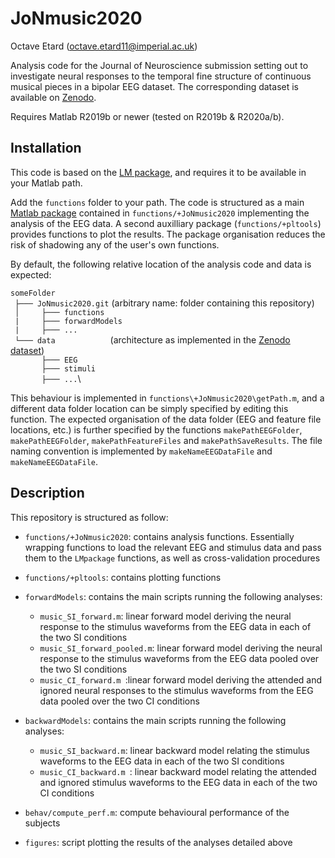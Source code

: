 # JoNmusic2020
Octave Etard (octave.etard11@imperial.ac.uk)

Analysis code for the Journal of Neuroscience submission setting out to investigate neural responses to the temporal fine structure of continuous musical pieces in a bipolar EEG dataset. The corresponding dataset is available on [Zenodo](https://zenodo.org/).

Requires Matlab R2019b or newer (tested on R2019b & R2020a/b).

## Installation
This code is based on the [LM package](https://github.com/octaveEtard/LMpackage), and requires it to be available in your Matlab path.

Add the `functions` folder to your path. The code is structured as a main [Matlab package](https://uk.mathworks.com/help/matlab/matlab_oop/scoping-classes-with-packages.html) contained in `functions/+JoNmusic2020` implementing the analysis of the EEG data. A second auxilliary package (`functions/+pltools`) provides functions to plot the results. The package organisation reduces the risk of shadowing any of the user's own functions.

By default, the following relative location of the analysis code and data is expected:

`someFolder`\
` ├─── JoNmusic2020.git`  (arbitrary name: folder containing this repository)\
` │     ├─── functions`\
` |     ├─── forwardModels`\
` |     ├─── ...`\
` └─── data`         (architecture as implemented in the [Zenodo dataset](https://zenodo.org/))\
`       ├─── EEG`\
`       ├─── stimuli`\
`       ├─── ...`\

This behaviour is implemented in `functions\+JoNmusic2020\getPath.m`, and a different data folder location can be simply specified by editing this function. The expected organisation of the data folder (EEG and feature file locations, etc.) is further specified by the functions `makePathEEGFolder`, `makePathEEGFolder`, `makePathFeatureFiles` and `makePathSaveResults`. The file naming convention is implemented by `makeNameEEGDataFile` and `makeNameEEGDataFile`.

## Description
This repository is structured as follow:

* `functions/+JoNmusic2020`: contains analysis functions. Essentially wrapping functions to load the relevant EEG and stimulus data and pass them to the `LMpackage` functions, as well as cross-validation procedures

* `functions/+pltools`: contains plotting functions

* `forwardModels`: contains the main scripts running the following analyses:

  * `music_SI_forward.m`: linear forward model deriving the neural response to the stimulus waveforms from the EEG data in each of the two SI conditions
  * `music_SI_forward_pooled.m`: linear forward model deriving the neural response to the stimulus waveforms from the EEG data pooled over the two SI conditions
  * `music_CI_forward.m `:linear forward model deriving the attended and ignored neural responses to the stimulus waveforms from the EEG data pooled over the two CI conditions
  
* `backwardModels`: contains the main scripts running the following analyses:

  * `music_SI_backward.m`: linear backward model relating the stimulus waveforms to the EEG data in each of the two SI conditions
  * `music_CI_backward.m `: linear backward model relating the attended and ignored stimulus waveforms to the EEG data in each of the two CI conditions
  
* `behav/compute_perf.m`: compute behavioural performance of the subjects

* `figures`: script plotting the results of the analyses detailed above
